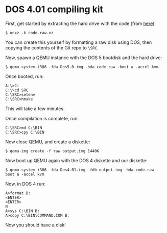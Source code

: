 # DOS 4.01 compiling kit

First, get started by extracting the hard drive with the code (from [here](https://github.com/neozeed/dos400)):

```
$ unxz -k code.raw.xz
```

You can create this yourself by formatting a raw disk using DOS, then copying the contents of the Git repo to `\SRC`.


Now, spawn a QEMU instance with the DOS 5 bootdisk and the hard drive:

```
$ qemu-system-i386 -fda Dos5.0.img -hda code.raw -boot a -accel kvm
```

Once booted, run:

```
A:\>C:
C:\>cd SRC
C:\SRC>setenv
C:\SRC>nmake
```

This will take a few minutes.

Once compilation is complete, run:

```
C:\SRC>md C:\BIN
C:\SRC>cpy C:\BIN 
```

Now close QEMU, and create a diskette:

```
$ qemu-img create -f raw output.img 1440K
```

Now boot up QEMU again with the DOS 4 diskette and our diskette:

```
$ qemu-system-i386 -fda Dos4.01.img -fdb output.img -hda code.raw -boot a -accel kvm
```

Now, in DOS 4 run:

```
A>format B:
<ENTER>
<ENTER>
N
A>sys C:\BIN B:
A>copy C:\BIN\COMMAND.COM B:
```

Now you should have a disk!